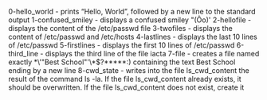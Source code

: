 0-hello_world - prints “Hello, World”, followed by a new line to the standard output
1-confused_smiley  - displays a confused smiley "(Ôo)'
2-hellofile - displays the content of the /etc/passwd file
3-twofiles - displays the content of /etc/passwd and /etc/hosts
4-lastlines - displays the last 10 lines of /etc/passwd
5-firstlines - displays the first 10 lines of /etc/passwd
6-third_line - displays the third line of the file iacta
7-file - creates a file named exactly \*\\'"Best School"\'\\*$\?\*\*\*\*\*:) containing the text Best School ending by a new line
8-cwd_state - writes into the file ls_cwd_content the result of the command ls -la. If the file ls_cwd_content already exists, it should be overwritten. If the file ls_cwd_content does not exist, create it
